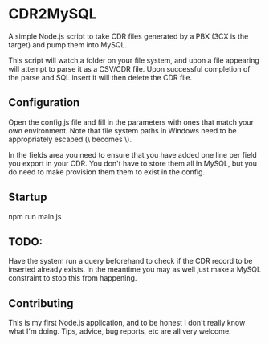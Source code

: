 # CDR2MySQL
A simple Node.js script to take CDR files generated by a PBX (3CX is the target) and pump them into MySQL.

This script will watch a folder on your file system, and upon a file appearing will attempt to parse it as a CSV/CDR file.
Upon successful completion of the parse and SQL insert it will then delete the CDR file.

## Configuration

Open the config.js file and fill in the parameters with ones that match your own environment.
Note that file system paths in Windows need to be appropriately escaped (\ becomes \\).

In the fields area you need to ensure that you have added one line per field you export in your CDR.
You don't have to store them all in MySQL, but you do need to make provision them them to exist in the config.

## Startup
npm run main.js

## TODO:
Have the system run a query beforehand to check if the CDR record to be inserted already exists.
In the meantime you may as well just make a MySQL constraint to stop this from happening.

## Contributing
This is my first Node.js application, and to be honest I don't really know what I'm doing.  Tips, advice, bug reports, etc are all very welcome.
